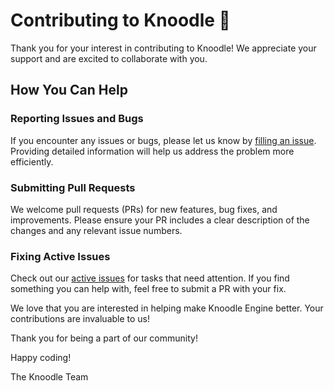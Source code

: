 # Contributing to Knoodle 🍜

Thank you for your interest in contributing to Knoodle! We appreciate your support and are excited to collaborate with you.

## How You Can Help

### Reporting Issues and Bugs
If you encounter any issues or bugs, please let us know by [filling an issue](https://https://github.com/knoodle-graph/knoodle-engine/issues). Providing detailed information will help us address the problem more efficiently.

### Submitting Pull Requests
We welcome pull requests (PRs) for new features, bug fixes, and improvements. Please ensure your PR includes a clear description of the changes and any relevant issue numbers.

### Fixing Active Issues
Check out our [active issues](https://https://github.com/knoodle-graph/knoodle-engine/issues) for tasks that need attention. If you find something you can help with, feel free to submit a PR with your fix.

We love that you are interested in helping make Knoodle Engine better. Your contributions are invaluable to us!

Thank you for being a part of our community!

Happy coding!

The Knoodle Team 